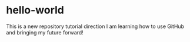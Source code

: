 # hello-world
This is a new repository tutorial direction
I am learning how to use GitHub and bringing my future forward!
